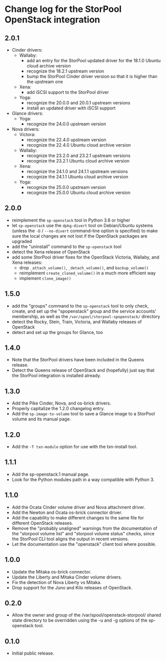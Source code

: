 Change log for the StorPool OpenStack integration
=================================================

2.0.1
-----

- Cinder drivers:
  - Wallaby:
    - add an entry for the StorPool updated driver for the 18.1.0 Ubuntu
      cloud archive version
    - recognize the 18.2.1 upstream version
    - bump the StorPool Cinder driver version so that it is higher than
      the upstream one
  - Xena:
    - add iSCSI support to the StorPool driver
  - Yoga:
    - recognize the 20.0.0 and 20.0.1 upstream versions
    - install an updated driver with iSCSI support
- Glance drivers:
  - Yoga:
    - recognize the 24.0.0 upstream version
- Nova drivers:
  - Victora:
    - recognize the 22.4.0 upstream version
    - recognize the 22.4.0 Ubuntu cloud archive version
  - Wallaby:
    - recognize the 23.2.0 and 23.2.1 upstream versions
    - recognize the 23.2.1 Ubuntu cloud archive version
  - Xena:
    - recognize the 24.1.0 and 24.1.1 upstream versions
    - recognize the 24.1.1 Ubuntu cloud archive version
  - Yoga:
    - recognize the 25.0.0 upstream version
    - recognize the 25.0.0 Ubuntu cloud archive version

2.0.0
-----

- reimplement the `sp-openstack` tool in Python 3.6 or higher
- let `sp-openstack` use the `dpkg-divert` tool on Debian/Ubuntu systems
  (unless the `-D` / `--no-divert` command-line option is specified) to
  make sure the local changes are not lost if the OpenStack packages are
  upgraded
- add the "uninstall" command to the `sp-openstack` tool
- detect the Xena release of OpenStack
- add some StorPool driver fixes for the OpenStack Victoria, Wallaby, and
  Xena releases:
  - drop `_attach_volume()`, `_detach_volume()`, and `backup_volume()`
  - reimplement `create_cloned_volume()` in a much more efficient way
  - implement `clone_image()`

1.5.0
-----

- add the "groups" command to the `sp-openstack` tool to only check, create,
  and set up the "spopenstack" group and the service accounts' membership,
  as well as the `/var/spool/storpool-spopenstack/` directory
- detect the Rocky, Stein, Train, Victoria, and Wallaby releases of OpenStack
- detect and set up the groups for Glance, too

1.4.0
-----

- Note that the StorPool drivers have been included in the Queens release.
- Detect the Queens release of OpenStack and (hopefully) just say that
  the StorPool integration is installed already.

1.3.0
-----

- Add the Pike Cinder, Nova, and os-brick drivers.
- Properly capitalize the 1.2.0 changelog entry.
- Add the `sp-image-to-volume` tool to save a Glance image to a StorPool volume
  and its manual page.

1.2.0
-----

- Add the `-T txn-module` option for use with the txn-install tool.

1.1.1
-----

- Add the sp-openstack.1 manual page.
- Look for the Python modules path in a way compatible with Python 3.

1.1.0
-----

- Add the Ocata Cinder volume driver and Nova attachment driver.
- Add the Newton and Ocata os-brick connector driver.
- Add the capability to make different changes to the same file for
  different OpenStack releases.
- Remove the "probably unaligned" warnings from the documentation of
  the "storpool volume list" and "storpool volume status" checks, since
  the StorPool CLI tool aligns the output in recent versions.
- Let the documentation use the "openstack" client tool where possible.

1.0.0
-----

- Update the Mitaka os-brick connector.
- Update the Liberty and Mitaka Cinder volume drivers.
- Fix the detection of Nova Liberty vs Mitaka.
- Drop support for the Juno and Kilo releases of OpenStack.

0.2.0
-----

- Allow the owner and group of the /var/spool/openstack-storpool/
  shared state directory to be overridden using the -u and -g
  options of the sp-openstack tool.

0.1.0
-----

- Initial public release.

